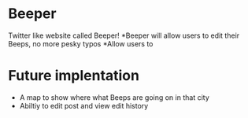 # Beeper
Twitter like website called Beeper!
*Beeper will allow users to edit their Beeps, no more pesky typos
*Allow users to 


# Future implentation
* A map to show where what Beeps are going on in that city
* Abiltiy to edit post and view edit history
